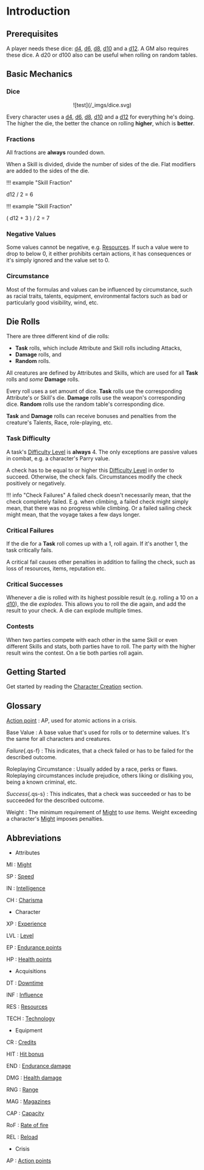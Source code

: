 # Introduction

## Prerequisites

A player needs these dice: [d4](#d4), [d6](#d6), [d8](#d8), [d10](#d10) and a
[d12](#d12). A GM also requires these dice. A d20 or d100 also can be useful
when rolling on random tables.

## Basic Mechanics

### Dice

<div style="text-align: center;" markdown="1">
![test](/_imgs/dice.svg)
</div>

Every character uses a [d4](#d4), [d6](#d6), [d8](#d8), [d10](#d10) and a
[d12](#d12) for everything he's doing. The higher the die, the better the chance
on rolling **higher**, which is **better**.

### Fractions

All fractions are **always** rounded down.

When a Skill is divided, divide the number of sides of the die. Flat modifiers
are added to the sides of the die.

<div class="left" markdown="1">

!!! example "Skill Fraction"
    <div class="formula formula-top formula-bottom">
      <span data-bracket-bottom="12">d12</span> /
      <span data-bracket-top="divisor">2</span> =
      <span data-bracket-bottom="result">6</span>
    </div>

</div>
<div class="right" markdown="1">

!!! example "Skill Fraction"
    <div class="formula formula-top formula-bottom">
      <span data-bracket-bottom="15">( d12 + 3 )</span> /
      <span data-bracket-top="divisor">2</span> =
      <span data-bracket-bottom="result">7</span>
    </div>

</div>

<div style="clear: both;"></div>

### Negative Values

Some values cannot be negative, e.g. [Resources](/character#resources-res). If
such a value were to drop to below 0, it either prohibits certain actions, it
has consequences or it's simply ignored and the value set to 0.

### Circumstance

Most of the formulas and values can be influenced by circumstance, such as
racial traits, talents, equipment, environmental factors such as bad or
particularly good visibility, wind, etc.

## Die Rolls

There are three different kind of die rolls:

* **Task** rolls, which include Attribute and Skill rolls including Attacks,
* **Damage** rolls, and
* **Random** rolls.

All creatures are defined by Attributes and Skills, which are used for all
**Task** rolls and *some* **Damage** rolls.

Every roll uses a set amount of dice. **Task** rolls use the corresponding
Attribute's or Skill's die. **Damage** rolls use the weapon's corresponding
dice. **Random** rolls use the random table's corresponding dice.

**Task** and **Damage** rolls can receive bonuses and penalties from the
creature's Talents, Race, role-playing, etc.

### Task Difficulty

A task's [Difficulty Level](/crisis#difficulty) is **always** 4. The only
exceptions are passive values in combat, e.g. a character's Parry value.

A check has to be equal to or higher this [Difficulty Level](/crisis#difficulty)
in order to succeed. Otherwise, the check fails. Circumstances modify the check
positively or negatively.

!!! info "Check Failures"
    A failed check doesn't necessarily mean, that the check completely failed.
    E.g. when climbing, a failed check might simply mean, that there was no
    progress while climbing. Or a failed sailing check might mean, that the
    voyage takes a few days longer.

<div class="left" markdown="1">

### Critical Failures

If the die for a **Task** roll comes up with a 1, roll again. If it's another 1,
the task critically fails.

A critical fail causes other penalties in addition to failing the check, such as
loss of resources, items, reputation etc.

</div>
<div class="right" markdown="1">

### Critical Successes

Whenever a die is rolled with its highest possible result (e.g. rolling a 10 on
a [d10](#d10)), the die *explodes*. This allows you to roll the die again, and
add the result to your check. A die can explode multiple times.

</div>
<div class="clearfix"></div>

### Contests

When two parties compete with each other in the same Skill or even different
Skills and stats, both parties have to roll. The party with the higher result
wins the contest. On a tie both parties roll again.

## Getting Started

Get started by reading the [Character Creation](/character/character-creation)
section.

## Glossary

[Action point](/crisis#actions)
:   AP, used for atomic actions in a crisis.

Base Value
:   A base value that's used for rolls or to determine values. It's the same for
all characters and creatures.

*Failure*{.qs-f}
:   This indicates, that a check failed or has to be failed for the described
outcome.

Roleplaying Circumstance
:   Usually added by a race, perks or flaws. Roleplaying circumstances include
prejudice, others liking or disliking you, being a known criminal, etc.

*Success*{.qs-s}
:   This indicates, that a check was succeeded or has to be succeeded for the
described outcome.

Weight
:   The minimum requirement of [Might](/character#might-mi) to *use* items.
Weight exceeding a character's [Might](/character#might-mi) imposes penalties.

## Abbreviations

<div class="dl-horizontal" markdown="1">
<div class="col-layout-start"></div>

* Attributes

MI
:   [Might](/character#might-mi)

SP
:   [Speed](/character#speed-sp)

IN
:   [Intelligence](/character#intelligence-in)

CH
:   [Charisma](/character#charisma-ch)

* Character

XP
:   [Experience](/character#experience-xp)

LVL
:   [Level](/character#level-lvl)

EP
:   [Endurance points](/character#endurance-ep)

HP
:   [Health points](/character#health-hp)

* Acquisitions

DT
:   [Downtime](/character#downtime-dt)

INF
:   [Influence](/character#influence-inf)

RES
:   [Resources](/character#resources-res)

TECH
:   [Technology](/character#technology-tech)

<div class="col-layout-end"></div>
<div class="col-layout-start"></div>

* Equipment

CR
:   [Credits](/equipment#credits)

HIT
:   [Hit bonus](/equipment/#weapons)

END
:   [Endurance damage](/equipment/#weapons)

DMG
:   [Health damage](/equipment/#weapons)

RNG
:   [Range](/equipment/#weapons)

MAG
:   [Magazines](/equipment/#weapons)

CAP
:   [Capacity](/equipment/#weapons)

RoF
:   [Rate of fire](/equipment/#weapons)

REL
:   [Reload](/equipment/#weapons)

* Crisis

AP
: [Action points](/crisis#actions)

<div class="col-layout-end clearfix"></div>
</div>
